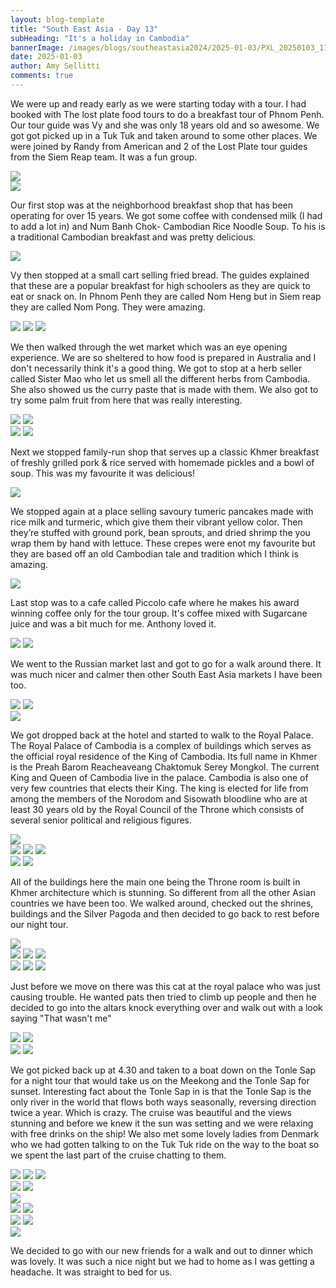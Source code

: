 ```yaml
---
layout: blog-template
title: "South East Asia - Day 13"
subHeading: "It's a holiday in Cambodia"
bannerImage: /images/blogs/southeastasia2024/2025-01-03/PXL_20250103_110443833.MP.jpg_compressed.JPEG
date: 2025-01-03
author: Amy Sellitti
comments: true
---
```


We were up and ready early as we were starting today with a tour. I had booked with The lost plate food tours to do a breakfast tour of Phnom Penh. Our tour guide was Vy and she was only 18 years old and so awesome. We got got picked up in a Tuk Tuk and taken around to some other places. We were joined by Randy from American and 2 of the Lost Plate tour guides from the Siem Reap team. It was a fun group.

<div class="center-image"><img src="/images/blogs/southeastasia2024/2025-01-03/PXL_20250103_012214169.MP.jpg_compressed.JPEG"/></div>
<div class="center-image"><img src="/images/blogs/southeastasia2024/2025-01-03/PXL_20250103_013019877.jpg_compressed.JPEG"/></div>

Our first stop was at the neighborhood breakfast shop that has been operating for over 15 years.  We got some coffee with condensed milk (I had to add a lot in) and Num Banh Chok- Cambodian Rice Noodle Soup. To his is a traditional Cambodian breakfast and was pretty delicious.

<div class="center-image"><img src="/images/blogs/southeastasia2024/2025-01-03/PXL_20250103_013605121.MP.jpg_compressed.JPEG"/></div>

Vy then stopped at a small cart selling fried bread. The guides explained that these are a popular breakfast for high schoolers as they are quick to eat or snack on. In Phnom Penh they are called Nom Heng but in Siem reap they are called Nom Pong. They were amazing.

<div class="grid-3c">
  <img src="/images/blogs/southeastasia2024/2025-01-03/PXL_20250103_020514354.jpg_compressed.JPEG"/>
  <img src="/images/blogs/southeastasia2024/2025-01-03/PXL_20250103_020745241.MP.jpg_compressed.JPEG"/>
  <img src="/images/blogs/southeastasia2024/2025-01-03/PXL_20250103_020750185.jpg_compressed.JPEG"/>
</div>

We then walked through the wet market which was an eye opening experience. We are so sheltered to how food is prepared in Australia and I don't necessarily think it's a good thing. We got to stop at a herb seller called Sister Mao who let us smell all the different herbs from Cambodia. She also showed us the curry paste that is made with them. We also got to try some palm fruit from here that was really interesting.

<div class="grid-2c">
  <img src="/images/blogs/southeastasia2024/2025-01-03/PXL_20250103_020948548.jpg_compressed.JPEG"/>
  <img src="/images/blogs/southeastasia2024/2025-01-03/PXL_20250103_022353472.jpg_compressed.JPEG"/>
</div>
<div class="grid-2c">
  <img src="/images/blogs/southeastasia2024/2025-01-03/PXL_20250103_022836539.MP.jpg_compressed.JPEG"/>
  <img src="/images/blogs/southeastasia2024/2025-01-03/PXL_20250103_023510004.jpg_compressed.JPEG"/>
</div>


Next we stopped family-run shop that serves up a classic Khmer breakfast of freshly grilled pork & rice served with homemade pickles and a bowl of soup. This was my favourite it was delicious! 

<div class="center-image"><img src="/images/blogs/southeastasia2024/2025-01-03/PXL_20250103_024045559.MP.jpg_compressed.JPEG"/></div>

We stopped again at a place selling savoury tumeric pancakes made with rice milk and turmeric, which give them their vibrant yellow color. Then they’re stuffed with ground pork, bean sprouts, and dried shrimp the you wrap them by hand with lettuce.  These crepes were enot my favourite but they are based off an old Cambodian tale and tradition which I think is amazing.

<div class="center-image"><img src="/images/blogs/southeastasia2024/2025-01-03/PXL_20250103_031926215.MP.jpg_compressed.JPEG"/></div>

Last stop was to a cafe called Piccolo cafe where he makes his award winning coffee only for the tour group. It's coffee mixed with Sugarcane juice and was a bit much for me. Anthony loved it. 

<div class="grid-2c">
  <img src="/images/blogs/southeastasia2024/2025-01-03/PXL_20250103_034610442.MP.jpg_compressed.JPEG"/>
  <img src="/images/blogs/southeastasia2024/2025-01-03/PXL_20250103_034825823.jpg_compressed.JPEG"/>
</div>

We went to the Russian market last and got to go for a walk around there. It was much nicer and calmer then other South East Asia markets I have been too. 

<div class="grid-2c">
  <img src="/images/blogs/southeastasia2024/2025-01-03/PXL_20250103_042930286.jpg_compressed.JPEG"/>
  <img src="/images/blogs/southeastasia2024/2025-01-03/PXL_20250103_044203905.MP.jpg_compressed.JPEG"/>
</div>
<div class="center-image"><img src="/images/blogs/southeastasia2024/2025-01-03/PXL_20250103_050354593.jpg_compressed.JPEG"/></div>

We got dropped back at the hotel and started to walk to the Royal Palace. The Royal Palace of Cambodia is a complex of buildings which serves as the official royal residence of the King of Cambodia. Its full name in Khmer is the Preah Barom Reacheaveang Chaktomuk Serey Mongkol. The current King and Queen of Cambodia live in the palace. Cambodia is also one of very few countries that elects their King. The king is elected for life from among the members of the Norodom and Sisowath bloodline who are at least 30 years old by the Royal Council of the Throne which consists of several senior political and religious figures. 

<div class="center-image"><img src="/images/blogs/southeastasia2024/2025-01-03/PXL_20250103_063342819.jpg_compressed.JPEG"/></div>
<div class="grid-1l-2w">
  <img src="/images/blogs/southeastasia2024/2025-01-03/PXL_20250103_063459886.MP.jpg_compressed.JPEG"/>
  <img src="/images/blogs/southeastasia2024/2025-01-03/PXL_20250103_063511334.MP.jpg_compressed.JPEG"/>
  <img src="/images/blogs/southeastasia2024/2025-01-03/PXL_20250103_063529364.jpg_compressed.JPEG"/>
</div>
<div class="grid-2c">
  <img src="/images/blogs/southeastasia2024/2025-01-03/PXL_20250103_065111430.MP.jpg_compressed.JPEG"/>
  <img src="/images/blogs/southeastasia2024/2025-01-03/PXL_20250103_065346953.jpg_compressed.JPEG"/>
</div>

All of the buildings here the main one being the Throne room is built in Khmer architecture which is stunning. So different from all the other Asian countries we have been too.  We walked around, checked out the shrines, buildings and the Silver Pagoda and then decided to go back to rest before our night tour. 

<div class="center-image"><img src="/images/blogs/southeastasia2024/2025-01-03/PXL_20250103_064803827.MP.jpg_compressed.JPEG"/></div>
<div class="grid-3c">
  <img src="/images/blogs/southeastasia2024/2025-01-03/PXL_20250103_063632859.jpg_compressed.JPEG"/>
  <img src="/images/blogs/southeastasia2024/2025-01-03/PXL_20250103_064139224.MP.jpg_compressed.JPEG"/>
  <img src="/images/blogs/southeastasia2024/2025-01-03/PXL_20250103_064336185.jpg_compressed.JPEG"/>
</div>
<div class="grid-1l-2w">
  <img src="/images/blogs/southeastasia2024/2025-01-03/PXL_20250103_071606145.jpg_compressed.JPEG"/>
  <img src="/images/blogs/southeastasia2024/2025-01-03/PXL_20250103_070011644.MP.jpg_compressed.JPEG"/>
  <img src="/images/blogs/southeastasia2024/2025-01-03/PXL_20250103_065522203.jpg_compressed.JPEG"/>
</div>

Just before we move on there was this cat at the royal palace who was just causing trouble. He wanted pats then tried to climb up people and then he decided to go into the altars knock everything over and walk out with a look saying "That wasn't me"

<div class="grid-2c">
  <img src="/images/blogs/southeastasia2024/2025-01-03/PXL_20250103_072647131.MP.jpg_compressed.JPEG"/>
  <img src="/images/blogs/southeastasia2024/2025-01-03/PXL_20250103_072741153.jpg_compressed.JPEG"/>
</div>
<div class="grid-2c">
  <img src="/images/blogs/southeastasia2024/2025-01-03/PXL_20250103_081110890.jpg_compressed.JPEG"/>
  <img src="/images/blogs/southeastasia2024/2025-01-03/PXL_20250103_081246570.MP.jpg_compressed.JPEG"/>
</div>

We got picked back up at 4.30 and taken to a boat down on the Tonle Sap for a night tour that would take us on the Meekong and the Tonle Sap for sunset. Interesting fact about the Tonle Sap in is that the Tonle Sap is the only river in the world that flows both ways seasonally, reversing direction twice a year. Which is crazy. The cruise was beautiful and the views stunning and before we knew it the sun was setting and we were relaxing with free drinks on the ship! We also met some lovely ladies from Denmark who we had gotten talking to on the Tuk Tuk ride on the way to the boat so we spent the last part of the cruise chatting to them.

<div class="grid-2w-1l">
  <img src="/images/blogs/southeastasia2024/2025-01-03/PXL_20250103_095727364.jpg_compressed.JPEG"/>
  <img src="/images/blogs/southeastasia2024/2025-01-03/PXL_20250103_100359551.jpg_compressed.JPEG"/>
  <img src="/images/blogs/southeastasia2024/2025-01-03/PXL_20250103_100306175.jpg_compressed.JPEG"/>
</div>
<div class="grid-2c">
  <img src="/images/blogs/southeastasia2024/2025-01-03/PXL_20250103_100605454.MP.jpg_compressed.JPEG"/>
  <img src="/images/blogs/southeastasia2024/2025-01-03/PXL_20250103_101219479.jpg_compressed.JPEG"/>
</div>
<div class="center-image"><img src="/images/blogs/southeastasia2024/2025-01-03/PXL_20250103_102025525.jpg_compressed.JPEG"/></div>
<div class="grid-2c">
  <img src="/images/blogs/southeastasia2024/2025-01-03/PXL_20250103_102853536.MP.jpg_compressed.JPEG"/>
  <img src="/images/blogs/southeastasia2024/2025-01-03/PXL_20250103_103108282.jpg_compressed.JPEG"/>
</div>
<div class="grid-2c">
  <img src="/images/blogs/southeastasia2024/2025-01-03/PXL_20250103_110443833.MP.jpg_compressed.JPEG"/>
  <img src="/images/blogs/southeastasia2024/2025-01-03/PXL_20250103_112317346.jpg_compressed.JPEG"/>
</div>
<div class="center-image"><img src="/images/blogs/southeastasia2024/2025-01-03/PXL_20250103_112825260.MP.jpg_compressed.JPEG"/></div>

We decided to go with our new friends for a walk and out to dinner which was lovely. It was such a nice night but we had to home as I was getting a headache. It was straight to bed for us. 



 